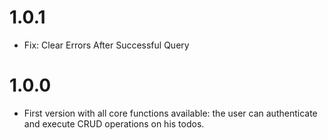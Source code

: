 # 1.0.1

* Fix: Clear Errors After Successful Query

# 1.0.0

* First version with all core functions available: the user can authenticate and execute CRUD operations on his todos.